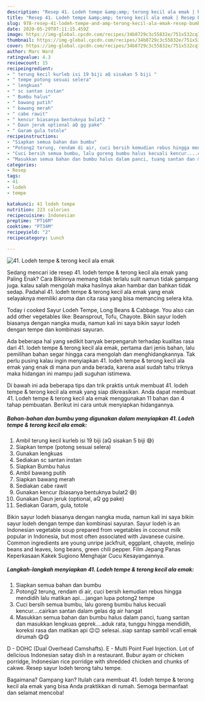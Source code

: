 ```yaml
---
description: "Resep 41. Lodeh tempe &amp;amp; terong kecil ala emak | Resep Bumbu 41. Lodeh tempe &amp;amp; terong kecil ala emak Yang Enak Banget"
title: "Resep 41. Lodeh tempe &amp;amp; terong kecil ala emak | Resep Bumbu 41. Lodeh tempe &amp;amp; terong kecil ala emak Yang Enak Banget"
slug: 978-resep-41-lodeh-tempe-and-amp-terong-kecil-ala-emak-resep-bumbu-41-lodeh-tempe-and-amp-terong-kecil-ala-emak-yang-enak-banget
date: 2020-05-29T07:11:15.459Z
image: https://img-global.cpcdn.com/recipes/34b8729c3c55832e/751x532cq70/41-lodeh-tempe-terong-kecil-ala-emak-foto-resep-utama.jpg
thumbnail: https://img-global.cpcdn.com/recipes/34b8729c3c55832e/751x532cq70/41-lodeh-tempe-terong-kecil-ala-emak-foto-resep-utama.jpg
cover: https://img-global.cpcdn.com/recipes/34b8729c3c55832e/751x532cq70/41-lodeh-tempe-terong-kecil-ala-emak-foto-resep-utama.jpg
author: Marc Ward
ratingvalue: 4.3
reviewcount: 15
recipeingredient:
- " terung kecil kurleb isi 19 biji aQ sisakan 5 biji "
- " tempe potong sesuai selera"
- " lengkuas"
- " sc santan instan"
- " Bumbu halus"
- " bawang putih"
- " bawang merah"
- " cabe rawit"
- " kencur biasanya bentuknya bulat2 "
- " Daun jeruk optional aQ gg pake"
- " Garam gula totole"
recipeinstructions:
- "Siapkan semua bahan dan bumbu"
- "Potong2 terung, rendam di air, cuci bersih kemudian rebus hingga mendidih lalu matikan api....jangan lupa potong2 tempe"
- "Cuci bersih semua bumbu, lalu goreng bumbu halus kecuali kencur....cairkan santan dalam gelas dg air hangat"
- "Masukkan semua bahan dan bumbu halus dalam panci, tuang santan dan masukkan lengkuas geprek....aduk rata, tunggu hingga mendidih, koreksi rasa dan matikan api 😉😉 selesai..siap santap sambil vcall emak dirumah 😋😋"
categories:
- Resep
tags:
- 41
- lodeh
- tempe

katakunci: 41 lodeh tempe 
nutrition: 223 calories
recipecuisine: Indonesian
preptime: "PT16M"
cooktime: "PT34M"
recipeyield: "2"
recipecategory: Lunch

---
```



![41. Lodeh tempe &amp; terong kecil ala emak](https://img-global.cpcdn.com/recipes/34b8729c3c55832e/751x532cq70/41-lodeh-tempe-terong-kecil-ala-emak-foto-resep-utama.jpg)

Sedang mencari ide resep 41. lodeh tempe &amp; terong kecil ala emak yang Paling Enak? Cara Bikinnya memang tidak terlalu sulit namun tidak gampang juga. kalau salah mengolah maka hasilnya akan hambar dan bahkan tidak sedap. Padahal 41. lodeh tempe &amp; terong kecil ala emak yang enak selayaknya memiliki aroma dan cita rasa yang bisa memancing selera kita.

Today i cooked Sayur Lodeh Tempe, Long Beans &amp; Cabbage. You also can add other vegetables like: Beansprout, Tofu, Chayote. Bikin sayur lodeh biasanya dengan nangka muda, namun kali ini saya bikin sayur lodeh dengan tempe dan kombinasi sayuran.

Ada beberapa hal yang sedikit banyak berpengaruh terhadap kualitas rasa dari 41. lodeh tempe &amp; terong kecil ala emak, pertama dari jenis bahan, lalu pemilihan bahan segar hingga cara mengolah dan menghidangkannya. Tak perlu pusing kalau ingin menyiapkan 41. lodeh tempe &amp; terong kecil ala emak yang enak di mana pun anda berada, karena asal sudah tahu triknya maka hidangan ini mampu jadi suguhan istimewa.


Di bawah ini ada beberapa tips dan trik praktis untuk membuat 41. lodeh tempe &amp; terong kecil ala emak yang siap dikreasikan. Anda dapat membuat 41. Lodeh tempe &amp; terong kecil ala emak menggunakan 11 bahan dan 4 tahap pembuatan. Berikut ini cara untuk menyiapkan hidangannya.

<!--inarticleads1-->

##### Bahan-bahan dan bumbu yang digunakan dalam menyiapkan 41. Lodeh tempe &amp; terong kecil ala emak:

1. Ambil  terung kecil kurleb isi 19 biji (aQ sisakan 5 biji 😅)
1. Siapkan  tempe (potong sesuai selera)
1. Gunakan  lengkuas
1. Sediakan  sc santan instan
1. Siapkan  Bumbu halus
1. Ambil  bawang putih
1. Siapkan  bawang merah
1. Sediakan  cabe rawit
1. Gunakan  kencur (biasanya bentuknya bulat2 😅)
1. Gunakan  Daun jeruk (optional, aQ gg pake)
1. Sediakan  Garam, gula, totole


Bikin sayur lodeh biasanya dengan nangka muda, namun kali ini saya bikin sayur lodeh dengan tempe dan kombinasi sayuran. Sayur lodeh is an Indonesian vegetable soup prepared from vegetables in coconut milk popular in Indonesia, but most often associated with Javanese cuisine. Common ingredients are young unripe jackfruit, eggplant, chayote, melinjo beans and leaves, long beans, green chili pepper. Film Jepang Panas Keperkasaan Kakek Sugiono Menghajar Cucu Kesayangannya. 

<!--inarticleads2-->

##### Langkah-langkah menyiapkan 41. Lodeh tempe &amp; terong kecil ala emak:

1. Siapkan semua bahan dan bumbu
1. Potong2 terung, rendam di air, cuci bersih kemudian rebus hingga mendidih lalu matikan api....jangan lupa potong2 tempe
1. Cuci bersih semua bumbu, lalu goreng bumbu halus kecuali kencur....cairkan santan dalam gelas dg air hangat
1. Masukkan semua bahan dan bumbu halus dalam panci, tuang santan dan masukkan lengkuas geprek....aduk rata, tunggu hingga mendidih, koreksi rasa dan matikan api 😉😉 selesai..siap santap sambil vcall emak dirumah 😋😋


D - DOHC (Dual Overhead Camshafts). E - Multi Point Fuel Injection. Lot of delicious Indonesian satay dish in a restaurant. Bubur ayam or chicken porridge, Indonesian rice porridge with shredded chicken and chunks of cakwe. Resep sayur lodeh terong tahu tempe. 

Bagaimana? Gampang kan? Itulah cara membuat 41. lodeh tempe &amp; terong kecil ala emak yang bisa Anda praktikkan di rumah. Semoga bermanfaat dan selamat mencoba!
